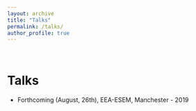 ```yaml
---
layout: archive
title: "Talks"
permalink: /talks/
author_profile: true
---
```


<br/>

Talks
======
* Forthcoming (August, 26th), EEA-ESEM, Manchester - 2019
